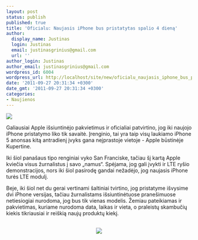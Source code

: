 ```yaml
---
layout: post
status: publish
published: true
title: 'Oficialu: Naujasis iPhone bus pristatytas spalio 4 dieną'
author:
  display_name: Justinas
  login: Justinas
  email: justinasgrinius@gmail.com
  url: ''
author_login: Justinas
author_email: justinasgrinius@gmail.com
wordpress_id: 6004
wordpress_url: http://localhost/site/new/oficialu_naujasis_iphone_bus_pristatytas_spalio_4_diena/
date: '2011-09-27 20:31:34 +0300'
date_gmt: '2011-09-27 20:31:34 +0300'
categories:
- Naujienos
---
```

<div class="imgright"><img src="http://technews.lt/upload/iphone-5-proto.jpg"  /></div>
<p>Galiausiai Apple išsiuntinėjo pakvietimus ir oficialiai patvirtino, jog iki naujojo iPhone pristatymo liko tik savaitė. Įrenginio, tai yra taip visų laukiamo iPhone 5 anonsas kitą antradienį įvyks gana neįprastoje vietoje - Apple būstinėje Kupertine.</p>
<p>Iki šiol panašaus tipo renginiai vyko San Franciske, tačiau šį kartą Apple kviečia visus žurnalistus į savo „namus“. Spėjama, jog gali įvykti ir LTE ryšio demonstracijos, nors iki šiol pasirodę gandai nežadėjo, jog naujasis iPhone turės LTE modulį.</p>
<p>Beje, iki šiol net du gerai vertinami šaltiniai tvirtino, jog pristatyme išvysime dvi iPhone versijas, tačiau žurnalistams išsiuntinėtuose pranešimuose netiesiogiai nurodoma, jog bus tik vienas modelis. Žemiau pateikiamas ir pakvietimas, kuriame nurodoma data, laikas ir vieta, o praleistų skambučių kiekis tikriausiai ir reiškią naujų produktų kiekį.</p>
<p><center><br /><img src="http://technews.lt/upload/iPhone5.jpg" /><br /></center></p>

